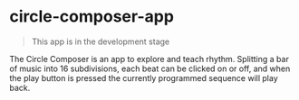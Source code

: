# circle-composer-app

>This app is in the development stage

The Circle Composer is an app to explore and teach rhythm. Splitting a bar of music into 16 subdivisions, each beat can be clicked on or off, and when the play button is pressed the currently programmed sequence will play back.
